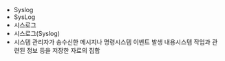 ﻿- Syslog
- SysLog
- 시스로그
- 시스로그(Syslog)
- 시스템 관리자가 송수신한 메시지나 명령시스템 이벤트 발생 내용시스템 작업과 관련된 정보 등을 저장한 자료의 집합
